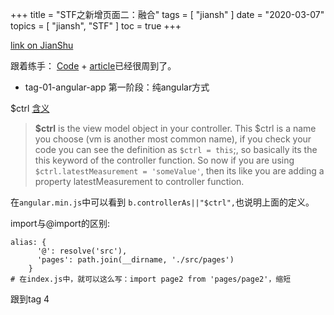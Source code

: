 +++
title = "STF之新增页面二：融合"
tags = [
    "jiansh"
]
date = "2020-03-07"
topics = [
    "jiansh",
    "STF"
]
toc = true
+++



[link on JianShu](https://www.jianshu.com/p/b83027a4e295)

跟着练手： [Code](https://github.com/arcadeJHS/AngularVueIntegration) + [article](https://exmachina.ch/technical/migrating-angular-to-vue/)已经很周到了。

- tag-01-angular-app 
第一阶段：纯angular方式

$ctrl [含义](https://stackoverflow.com/a/46682826/1087122)
>**\$ctrl** is the view model object in your controller. This \$ctrl is a name you choose (vm is another most common name), if you check your code you can see the definition as `$ctrl = this`;, so basically its the this keyword of the controller function.
So now if you are using `$ctrl.latestMeasurement = 'someValue'`, then its like you are adding a property latestMeasurement to controller function.

在`angular.min.js`中可以看到 `b.controllerAs||"$ctrl",`也说明上面的定义。

import与@import的区别: 
```
alias: {
      '@': resolve('src'),
      'pages': path.join(__dirname, './src/pages')
    }
# 在index.js中，就可以这么写：import page2 from 'pages/page2'，缩短
```

跟到tag 4
